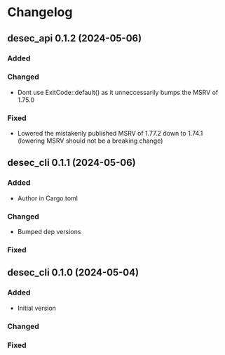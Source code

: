# Changelog

## desec_api 0.1.2 (2024-05-06)

### Added

### Changed

- Dont use ExitCode::default() as it unneccessarily bumps the MSRV of 1.75.0

### Fixed

- Lowered the mistakenly published MSRV of 1.77.2 down to 1.74.1 (lowering MSRV should not be a breaking change)

## desec_cli 0.1.1 (2024-05-06)

### Added

- Author in Cargo.toml

### Changed

- Bumped dep versions

### Fixed

## desec_cli 0.1.0 (2024-05-04)

### Added

- Initial version

### Changed

### Fixed
